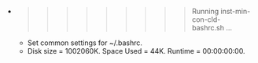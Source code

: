 * >>>>>>>>> Running inst-min-con-cld-bashrc.sh ...
  * Set common settings for ~/.bashrc.
  * Disk size = 1002060K. Space Used = 44K. Runtime = 00:00:00:00.
